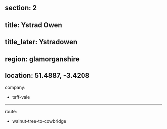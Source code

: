 section: 2
----
title: Ystrad Owen
----
title_later: Ystradowen
----
region: glamorganshire
----
location: 51.4887, -3.4208
----
company:
- taff-vale
----
route:
- walnut-tree-to-cowbridge
